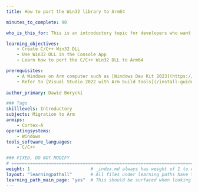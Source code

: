 ```yaml
---
title: How to port the Win32 library to Arm64

minutes_to_complete: 90

who_is_this_for: This is an introductory topic for developers who want to learn how to port their applications to Arm64 

learning_objectives:
    - Create C/C++ Win32 DLL
    - Use Win32 DLL in the Console App
    - Learn how to port the C/C++ Win32 DLL to Arm64

prerequisites:
    - A Windows on Arm computer such as [Windows Dev Kit 2023](https://learn.microsoft.com/en-us/windows/arm/dev-kit), Lenovo Thinkpad X13s running Windows 11 or Windows on Arm [virtual machine](/learning-paths/cross-platform/woa_azure/).    
    - Refer to [Visual Studio 2022 with Arm build tools](/install-guides/vs-woa).
    
author_primary: Dawid Borycki

### Tags
skilllevels: Introductory
subjects: Migration to Arm
armips:
    - Cortex-A
operatingsystems:
    - Windows
tools_software_languages:
    - C/C++       

### FIXED, DO NOT MODIFY
# ================================================================================
weight: 1                       # _index.md always has weight of 1 to order correctly
layout: "learningpathall"       # All files under learning paths have this same wrapper
learning_path_main_page: "yes"  # This should be surfaced when looking for related content. Only set for _index.md of learning path content.
---
```

